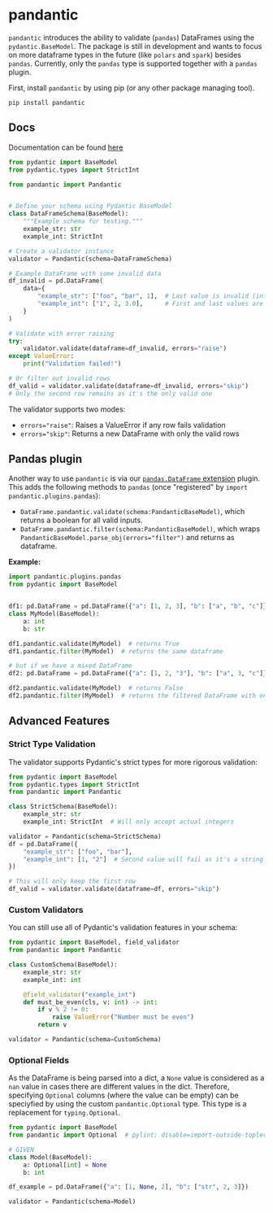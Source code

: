 # pandantic

`pandantic` introduces the ability to validate (`pandas`) DataFrames using the `pydantic.BaseModel`. The package is still in development and wants to focus on more dataframe types in the future (like `polars` and `spark`) besides `pandas`. Currently, only the `pandas` type is supported together with a `pandas` plugin.

First, install `pandantic` by using pip (or any other package managing tool).

```pip install pandantic```

## Docs

Documentation can be found [here](https://pandantic-rtd.readthedocs.io/en/latest/)

```python
from pydantic import BaseModel
from pydantic.types import StrictInt

from pandantic import Pandantic


# Define your schema using Pydantic BaseModel
class DataFrameSchema(BaseModel):
    """Example schema for testing."""
    example_str: str
    example_int: StrictInt

# Create a validator instance
validator = Pandantic(schema=DataFrameSchema)

# Example DataFrame with some invalid data
df_invalid = pd.DataFrame(
    data={
        "example_str": ["foo", "bar", 1],  # Last value is invalid (int instead of str)
        "example_int": ["1", 2, 3.0],      # First and last values are invalid (str and float)
    }
)

# Validate with error raising
try:
    validator.validate(dataframe=df_invalid, errors="raise")
except ValueError:
    print("Validation failed!")

# Or filter out invalid rows
df_valid = validator.validate(dataframe=df_invalid, errors="skip")
# Only the second row remains as it's the only valid one
```

The validator supports two modes:

- `errors="raise"`: Raises a ValueError if any row fails validation
- `errors="skip"`: Returns a new DataFrame with only the valid rows

## Pandas plugin

Another way to use `pandantic` is via our [`pandas.DataFrame` extension](https://pandas.pydata.org/docs/development/extending.html) plugin. This adds the following methods to `pandas` (once "registered" by `import pandantic.plugins.pandas`):

- `DataFrame.pandantic.validate(schema:PandanticBaseModel)`, which returns a boolean for all valid inputs.
- `DataFrame.pandantic.filter(schema:PandanticBaseModel)`, which wraps `PandanticBaseModel.parse_obj(errors="filter")` and returns as dataframe.

**Example:**

```python
import pandantic.plugins.pandas
from pydantic import BaseModel


df1: pd.DataFrame = pd.DataFrame({"a": [1, 2, 3], "b": ["a", "b", "c"]})
class MyModel(BaseModel):
    a: int
    b: str

df1.pandantic.validate(MyModel)  # returns True
df1.pandantic.filter(MyModel)  # returns the same dataframe

# but if we have a mixed DataFrame
df2: pd.DataFrame = pd.DataFrame({"a": [1, 2, "3"], "b": ["a", 3, "c"]})

df2.pandantic.validate(MyModel)  # returns False
df2.pandantic.filter(MyModel)  # returns the filtered DataFrame with only the first row
```

## Advanced Features

### Strict Type Validation

The validator supports Pydantic's strict types for more rigorous validation:

```python
from pydantic import BaseModel
from pydantic.types import StrictInt
from pandantic import Pandantic

class StrictSchema(BaseModel):
    example_str: str
    example_int: StrictInt  # Will only accept actual integers

validator = Pandantic(schema=StrictSchema)
df = pd.DataFrame({
    "example_str": ["foo", "bar"],
    "example_int": [1, "2"]  # Second value will fail as it's a string
})

# This will only keep the first row
df_valid = validator.validate(dataframe=df, errors="skip")
```

### Custom Validators

You can still use all of Pydantic's validation features in your schema:

```python
from pydantic import BaseModel, field_validator
from pandantic import Pandantic

class CustomSchema(BaseModel):
    example_str: str
    example_int: int

    @field_validator("example_int")
    def must_be_even(cls, v: int) -> int:
        if v % 2 != 0:
            raise ValueError("Number must be even")
        return v

validator = Pandantic(schema=CustomSchema)
```

### Optional Fields

As the DataFrame is being parsed into a dict, a `None` value is considered as a `nan` value in cases there are different values in the dict. Therefore, specifying `Optional` columns (where the value can be empty) can be speciyfied by using the custom `pandantic.Optional` type. This type is a replacement for `typing.Optional`.

```python
from pydantic import BaseModel
from pandantic import Optional  # pylint: disable=import-outside-toplevel

# GIVEN
class Model(BaseModel):
    a: Optional[int] = None
    b: int

df_example = pd.DataFrame({"a": [1, None, 2], "b": ["str", 2, 3]})

validator = Pandantic(schema=Model)
```
